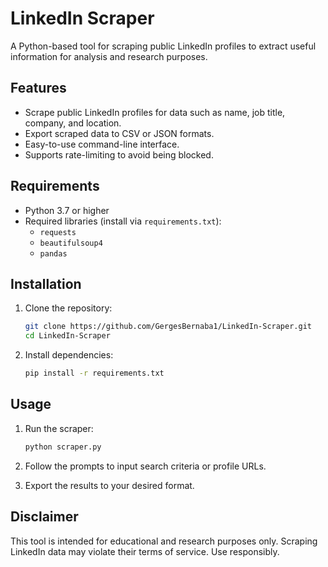 # LinkedIn Scraper

A Python-based tool for scraping public LinkedIn profiles to extract useful information for analysis and research purposes.

## Features

- Scrape public LinkedIn profiles for data such as name, job title, company, and location.
- Export scraped data to CSV or JSON formats.
- Easy-to-use command-line interface.
- Supports rate-limiting to avoid being blocked.

## Requirements

- Python 3.7 or higher
- Required libraries (install via `requirements.txt`):
    - `requests`
    - `beautifulsoup4`
    - `pandas`

## Installation

1. Clone the repository:
     ```bash
     git clone https://github.com/GergesBernaba1/LinkedIn-Scraper.git
     cd LinkedIn-Scraper
     ```

2. Install dependencies:
     ```bash
     pip install -r requirements.txt
     ```

## Usage

1. Run the scraper:
     ```bash
     python scraper.py
     ```

2. Follow the prompts to input search criteria or profile URLs.

3. Export the results to your desired format.

## Disclaimer

This tool is intended for educational and research purposes only. Scraping LinkedIn data may violate their terms of service. Use responsibly.

